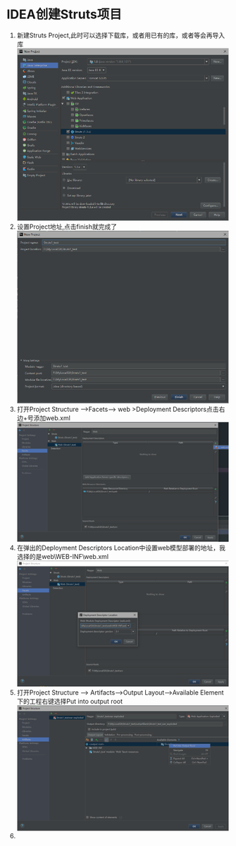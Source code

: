 # IDEA创建Struts项目
1. 新建Struts Project,此时可以选择下载库，或者用已有的库，或者等会再导入库
![image](https://github.com/heyefu19920626/MarkdownPhotos/blob/master/IDEA-Struts1/IDEA-struts1-1.png)
2. 设置Project地址,点击finish就完成了
![image](https://github.com/heyefu19920626/MarkdownPhotos/blob/master/IDEA-Struts1/IDEA-struts1-2.png)
3. 打开Project Structure ——>Facets——> web >Deployment Descriptors点击右边+号添加web.xml
![image](https://github.com/heyefu19920626/MarkdownPhotos/blob/master/IDEA-Struts1/IDEA-struts1-3.png)
4. 在弹出的Deployment Descriptors Location中设置web模型部署的地址，我选择的是web\WEB-INF\web.xml
![image](https://github.com/heyefu19920626/MarkdownPhotos/blob/master/IDEA-Struts1/IDEA-struts1-4.png)
5. 打开Project Structure ——> Artifacts——>Output Layout——>Available Element下的工程右键选择Put into output root
![image](https://github.com/heyefu19920626/MarkdownPhotos/blob/master/IDEA-Struts1/IDEA-struts1-5.png)
6. 
